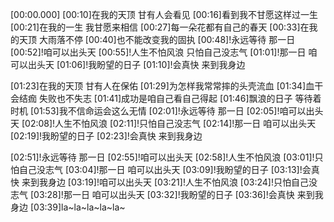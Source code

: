 [00:00.000]
[00:10]在我的天顶 甘有人会看见
[00:16]看到我不甘愿这样过一生
[00:21]在我的一生 我甘愿来相信
[00:27]每一朵花都有自己的春天
[00:33]在我的天顶 大雨落不停
[00:40]也不能改变我的固执
[00:48]!永远等待 那一日
[00:52]!咱可以出头天
[00:55]!人生不怕风浪 只怕自己没志气
[01:01]!那一日 咱可以出头天
[01:06]!我盼望的日子
[01:10]!会真快 来到我身边

[01:23]在我的天顶 甘有人在保佑
[01:29]为怎样我常常摔的头壳流血
[01:34]血干会结痂 失败也不失志
[01:41]成功是咱自己看自己得起
[01:46]飘浪的日子 等待着时机
[01:53]我不信命运会这么无情
[02:01]!永远等待 那一日
[02:05]!咱可以出头天
[02:08]!人生不怕风浪
[02:11]!只怕自己没志气
[02:14]!那一日 咱可以出头天
[02:19]!我盼望的日子
[02:23]!会真快 来到我身边

[02:51]!永远等待 那一日
[02:55]!咱可以出头天
[02:58]!人生不怕风浪
[03:01]!只怕自己没志气
[03:04]!那一日 咱可以出头天
[03:09]!我盼望的日子
[03:13]!会真快 来到我身边
[03:19]!咱可以出头天
[03:21]!人生不怕风浪
[03:24]!只怕自己没志气
[03:28]!那一日 咱可以出头天
[03:32]!我盼望的日子
[03:36]!会真快 来到我身边
[03:39]la~la~la~la~la~